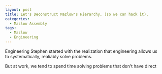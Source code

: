 ```yaml
---
layout: post
title: Let's Deconstruct Mazlow's Hierarchy, (so we can hack it).
categories:
  - Mazlow Assembly
tags:
  - Mazlow
  - Engineering
---
```

Engineering Stephen started with the realization that engineering allows us to systematically, realiably solve problems.

But at work, we tend to spend time solving problems that don't have direct
